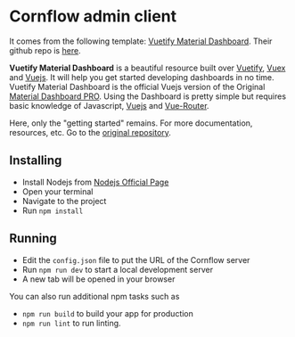 # Cornflow admin client
  
It comes from the following template: [Vuetify Material Dashboard](https://www.creative-tim.com/product/vuetify-material-dashboard?ref=vtymdp-readme). Their github repo is [here](https://github.com/creativetimofficial/vuetify-material-dashboard).

**Vuetify Material Dashboard** is a beautiful resource built over [Vuetify](https://vuetifyjs.com/en/), [Vuex](https://vuex.vuejs.org/installation.html) and [Vuejs](https://vuejs.org/). It will help you get started developing dashboards in no time. Vuetify Material Dashboard is the official Vuejs version of the Original [Material Dashboard PRO](https://www.creative-tim.com/product/material-dashboard). Using the Dashboard is pretty simple but requires basic knowledge of Javascript, [Vuejs](https://vuejs.org/v2/guide/) and [Vue-Router](https://router.vuejs.org/en/).

Here, only the "getting started" remains. For more documentation, resources, etc. Go to the [original repository](https://github.com/creativetimofficial/vuetify-material-dashboard).

## Installing

- Install Nodejs from [Nodejs Official Page](https://nodejs.org/en/)
- Open your terminal
- Navigate to the project
- Run `npm install` 

## Running

- Edit the `config.json` file to put the URL of the Cornflow server
- Run `npm run dev` to start a local development server
- A new tab will be opened in your browser

You can also run additional npm tasks such as
- `npm run build` to build your app for production
- `npm run lint` to run linting.

